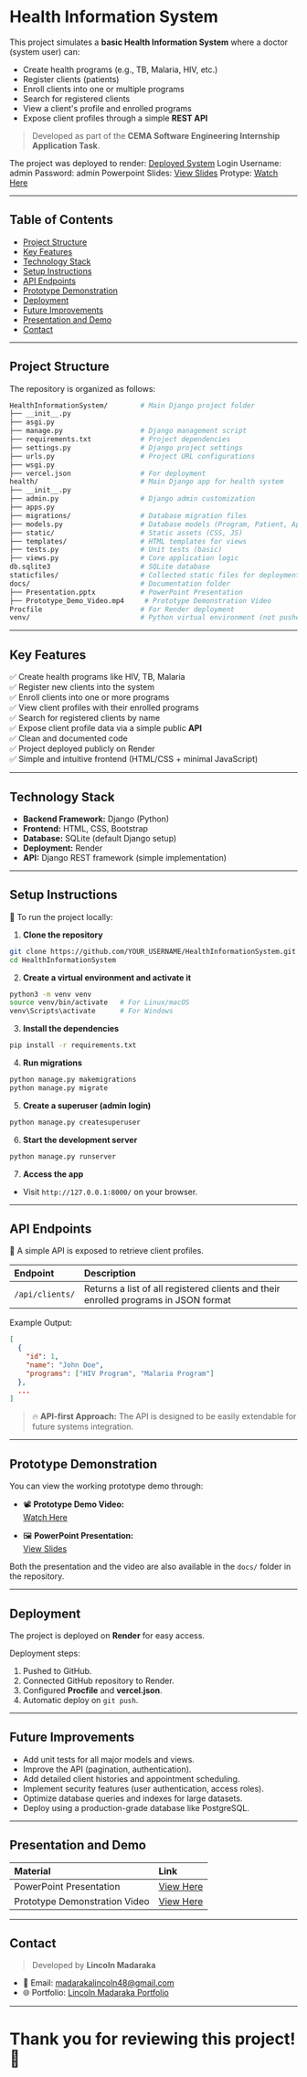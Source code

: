 
# Health Information System

This project simulates a **basic Health Information System** where a doctor (system user) can:

- Create health programs (e.g., TB, Malaria, HIV, etc.)
- Register clients (patients)
- Enroll clients into one or multiple programs
- Search for registered clients
- View a client's profile and enrolled programs
- Expose client profiles through a simple **REST API**

> Developed as part of the **CEMA Software Engineering Internship Application Task**.

The project was deployed to render: [Deployed System](https://health-information-syst.onrender.com/) Login Username: admin Password: admin
Powerpoint Slides: [View Slides](https://docs.google.com/presentation/d/1t-d_yXyOhkNgrmw327xdixcqX81_9nBN0f4DIM-Gf1c/edit?usp=drivesdk)
Protype: [Watch Here](https://drive.google.com/file/d/1mxM-FePJjD4EieP43tuHWEX6jtkGLT1j/view?usp=drivesdk)

---

## Table of Contents
- [Project Structure](#project-structure)
- [Key Features](#key-features)
- [Technology Stack](#technology-stack)
- [Setup Instructions](#setup-instructions)
- [API Endpoints](#api-endpoints)
- [Prototype Demonstration](#prototype-demonstration)
- [Deployment](#deployment)
- [Future Improvements](#future-improvements)
- [Presentation and Demo](#presentation-and-demo)
- [Contact](#contact)

---

## Project Structure

The repository is organized as follows:

```bash
HealthInformationSystem/        # Main Django project folder
├── __init__.py
├── asgi.py
├── manage.py                   # Django management script
├── requirements.txt            # Project dependencies
├── settings.py                 # Django project settings
├── urls.py                     # Project URL configurations
├── wsgi.py
├── vercel.json                 # For deployment
health/                         # Main Django app for health system
├── __init__.py
├── admin.py                    # Django admin customization
├── apps.py
├── migrations/                 # Database migration files
├── models.py                   # Database models (Program, Patient, Appointment)
├── static/                     # Static assets (CSS, JS)
├── templates/                  # HTML templates for views
├── tests.py                    # Unit tests (basic)
├── views.py                    # Core application logic
db.sqlite3                      # SQLite database
staticfiles/                    # Collected static files for deployment
docs/                           # Documentation folder
├── Presentation.pptx           # PowerPoint Presentation
├── Prototype_Demo_Video.mp4     # Prototype Demonstration Video
Procfile                        # For Render deployment
venv/                           # Python virtual environment (not pushed to GitHub)
```

---

## Key Features

✅ Create health programs like HIV, TB, Malaria  
✅ Register new clients into the system  
✅ Enroll clients into one or more programs  
✅ View client profiles with their enrolled programs  
✅ Search for registered clients by name  
✅ Expose client profile data via a simple public **API**  
✅ Clean and documented code  
✅ Project deployed publicly on Render  
✅ Simple and intuitive frontend (HTML/CSS + minimal JavaScript)

---

## Technology Stack

- **Backend Framework:** Django (Python)
- **Frontend:** HTML, CSS, Bootstrap
- **Database:** SQLite (default Django setup)
- **Deployment:** Render
- **API:** Django REST framework (simple implementation)

---

## Setup Instructions

🔹 To run the project locally:

1. **Clone the repository**

```bash
git clone https://github.com/YOUR_USERNAME/HealthInformationSystem.git
cd HealthInformationSystem
```

2. **Create a virtual environment and activate it**

```bash
python3 -m venv venv
source venv/bin/activate   # For Linux/macOS
venv\Scripts\activate      # For Windows
```

3. **Install the dependencies**

```bash
pip install -r requirements.txt
```

4. **Run migrations**

```bash
python manage.py makemigrations
python manage.py migrate
```

5. **Create a superuser (admin login)**

```bash
python manage.py createsuperuser
```

6. **Start the development server**

```bash
python manage.py runserver
```

7. **Access the app**
- Visit `http://127.0.0.1:8000/` on your browser.

---

## API Endpoints

🔹 A simple API is exposed to retrieve client profiles.

| Endpoint | Description |
|:---|:---|
| `/api/clients/` | Returns a list of all registered clients and their enrolled programs in JSON format |

Example Output:
```json
[
  {
    "id": 1,
    "name": "John Doe",
    "programs": ["HIV Program", "Malaria Program"]
  },
  ...
]
```

> 🔥 **API-first Approach:** The API is designed to be easily extendable for future systems integration.

---

## Prototype Demonstration

You can view the working prototype demo through:

- 📽️ **Prototype Demo Video:**  
[Watch Here](https://drive.google.com/file/d/1mxM-FePJjD4EieP43tuHWEX6jtkGLT1j/view?usp=drivesdk)

- 🖼️ **PowerPoint Presentation:**  
[View Slides](https://docs.google.com/presentation/d/1t-d_yXyOhkNgrmw327xdixcqX81_9nBN0f4DIM-Gf1c/edit?usp=drivesdk)

Both the presentation and the video are also available in the `docs/` folder in the repository.

---

## Deployment

The project is deployed on **Render** for easy access.  

Deployment steps:
1. Pushed to GitHub.
2. Connected GitHub repository to Render.
3. Configured **Procfile** and **vercel.json**.
4. Automatic deploy on `git push`.

---

## Future Improvements

- Add unit tests for all major models and views.
- Improve the API (pagination, authentication).
- Add detailed client histories and appointment scheduling.
- Implement security features (user authentication, access roles).
- Optimize database queries and indexes for large datasets.
- Deploy using a production-grade database like PostgreSQL.

---

## Presentation and Demo

| Material | Link |
|:---|:---|
| PowerPoint Presentation | [View Here](https://docs.google.com/presentation/d/1t-d_yXyOhkNgrmw327xdixcqX81_9nBN0f4DIM-Gf1c/edit?usp=drivesdk) |
| Prototype Demonstration Video | [View Here](https://drive.google.com/file/d/1mxM-FePJjD4EieP43tuHWEX6jtkGLT1j/view?usp=drivesdk) |

---

## Contact

> Developed by **Lincoln Madaraka**

- 📧 Email: madarakalincoln48@gmail.com
- 🌐 Portfolio: [Lincoln Madaraka Portfolio](https://lincoln-madaraka-portfolio.vercel.app/)

---

# Thank you for reviewing this project! 🚀

